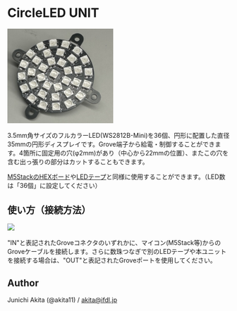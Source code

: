 # CircleLED UNIT

<img src="https://github.com/akita11/CircleLED_Unit/blob/main/CircleLED_Unit.jpg" width="240px">

3.5mm角サイズのフルカラーLED(WS2812B-Mini)を36個、円形に配置した直径35mmの円形ディスプレイです。Grove端子から給電・制御することができます。4箇所に固定用の穴(φ2mm)があり（中心から22mmの位置）、またこの穴を含む出っ張りの部分はカットすることもできます。

[M5StackのHEXボード](https://www.switch-science.com/products/6058)や[LEDテープ](https://www.switch-science.com/products/5209/)と同様に使用することができます。（LED数は「36個」に設定してください）


## 使い方（接続方法）

<img src="https://github.com/akita11/CircleLED_Unit/blob/main/CircleLED_back.jpg" width="240px">

"IN"と表記されたGroveコネクタのいずれかに、マイコン(M5Stack等)からのGroveケーブルを接続します。さらに数珠つなぎで別のLEDテープや本ユニットを接続する場合は、"OUT"と表記されたGroveポートを使用してください。


## Author

Junichi Akita (@akita11) / akita@ifdl.jp
